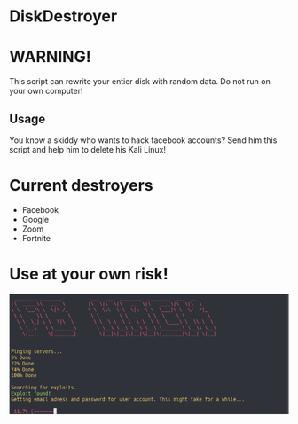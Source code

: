 # DiskDestroyer

# WARNING!
This script can rewrite your entier disk with random data. Do not run on your own computer!

## Usage
You know a skiddy who wants to hack facebook accounts? Send him this script and help him to delete his Kali Linux! 

# Current destroyers
- Facebook
- Google
- Zoom
- Fortnite

# Use at your own risk!
![demo](./image.png)